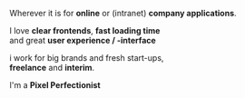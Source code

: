 Wherever it is for **online** or (intranet) **company applications**.

I love **clear frontends**, **fast loading time** <br>
and great **user experience / -interface**

i work for big brands and fresh start-ups, <br>
**freelance** and **interim**.

I'm a **Pixel Perfectionist**